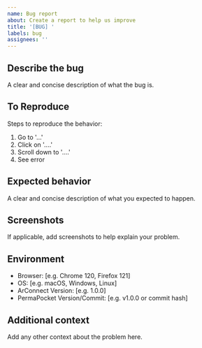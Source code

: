 ```yaml
---
name: Bug report
about: Create a report to help us improve
title: '[BUG] '
labels: bug
assignees: ''
---
```


## Describe the bug
A clear and concise description of what the bug is.

## To Reproduce
Steps to reproduce the behavior:
1. Go to '...'
2. Click on '....'
3. Scroll down to '....'
4. See error

## Expected behavior
A clear and concise description of what you expected to happen.

## Screenshots
If applicable, add screenshots to help explain your problem.

## Environment
- Browser: [e.g. Chrome 120, Firefox 121]
- OS: [e.g. macOS, Windows, Linux]
- ArConnect Version: [e.g. 1.0.0]
- PermaPocket Version/Commit: [e.g. v1.0.0 or commit hash]

## Additional context
Add any other context about the problem here.
